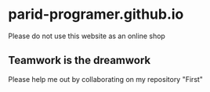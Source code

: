 # parid-programer.github.io
Please do not use this website as an online shop
## Teamwork is the dreamwork
Please help me out by collaborating on my repository "First"
